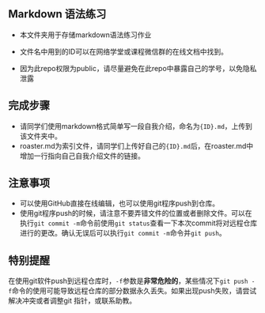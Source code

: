 ## Markdown 语法练习
* 本文件夹用于存储markdown语法练习作业

* 文件名中用到的ID可以在网络学堂或课程微信群的在线文档中找到。
* 因为此repo权限为public，请尽量避免在此repo中暴露自己的学号，以免隐私泄露

## 完成步骤
* 请同学们使用markdown格式简单写一段自我介绍，命名为`{ID}.md`，上传到该文件夹中。
* roaster.md为索引文件，请同学们上传好自己的`{ID}.md`后，在roaster.md中增加一行指向自己自我介绍文件的链接。
## 注意事项
* 可以使用GitHub直接在线编辑，也可以使用git程序push到仓库。
* 使用git程序push的时候，请注意不要弄错文件的位置或者删除文件。可以在执行`git commit -m`命令前使用`git status`查看一下本次commit将对远程仓库进行的更改。确认无误后可以执行`git commit -m`命令并`git push`。
## 特别提醒
在使用git软件push到远程仓库时，`-f`参数是**非常危险的**，某些情况下`git push -f`命令的使用可能导致远程仓库的部分数据永久丢失。如果出现push失败，请尝试解决冲突或者调整git 指针，或联系助教。
